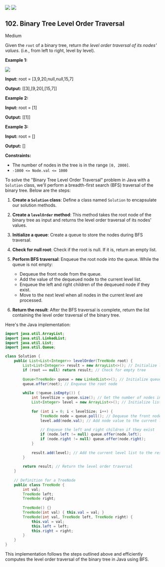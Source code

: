 [![](https://img.shields.io/github/stars/LeetCode-in-Swift/LeetCode-in-Swift?label=Stars&style=flat-square)](https://github.com/LeetCode-in-Swift/LeetCode-in-Swift)
[![](https://img.shields.io/github/forks/LeetCode-in-Swift/LeetCode-in-Swift?label=Fork%20me%20on%20GitHub%20&style=flat-square)](https://github.com/LeetCode-in-Swift/LeetCode-in-Swift/fork)

## 102\. Binary Tree Level Order Traversal

Medium

Given the `root` of a binary tree, return _the level order traversal of its nodes' values_. (i.e., from left to right, level by level).

**Example 1:**

![](https://assets.leetcode.com/uploads/2021/02/19/tree1.jpg)

**Input:** root = [3,9,20,null,null,15,7]

**Output:** [[3],[9,20],[15,7]] 

**Example 2:**

**Input:** root = [1]

**Output:** [[1]] 

**Example 3:**

**Input:** root = []

**Output:** [] 

**Constraints:**

*   The number of nodes in the tree is in the range `[0, 2000]`.
*   `-1000 <= Node.val <= 1000`

To solve the "Binary Tree Level Order Traversal" problem in Java with a `Solution` class, we'll perform a breadth-first search (BFS) traversal of the binary tree. Below are the steps:

1. **Create a `Solution` class**: Define a class named `Solution` to encapsulate our solution methods.

2. **Create a `levelOrder` method**: This method takes the root node of the binary tree as input and returns the level order traversal of its nodes' values.

3. **Initialize a queue**: Create a queue to store the nodes during BFS traversal.

4. **Check for null root**: Check if the root is null. If it is, return an empty list.

5. **Perform BFS traversal**: Enqueue the root node into the queue. While the queue is not empty:
   - Dequeue the front node from the queue.
   - Add the value of the dequeued node to the current level list.
   - Enqueue the left and right children of the dequeued node if they exist.
   - Move to the next level when all nodes in the current level are processed.

6. **Return the result**: After the BFS traversal is complete, return the list containing the level order traversal of the binary tree.

Here's the Java implementation:

```java
import java.util.ArrayList;
import java.util.LinkedList;
import java.util.List;
import java.util.Queue;

class Solution {
    public List<List<Integer>> levelOrder(TreeNode root) {
        List<List<Integer>> result = new ArrayList<>(); // Initialize list to store level order traversal
        if (root == null) return result; // Check for empty tree
        
        Queue<TreeNode> queue = new LinkedList<>(); // Initialize queue for BFS traversal
        queue.offer(root); // Enqueue the root node
        
        while (!queue.isEmpty()) {
            int levelSize = queue.size(); // Get the number of nodes in the current level
            List<Integer> level = new ArrayList<>(); // Initialize list for the current level
            
            for (int i = 0; i < levelSize; i++) {
                TreeNode node = queue.poll(); // Dequeue the front node
                level.add(node.val); // Add node value to the current level list
                
                // Enqueue the left and right children if they exist
                if (node.left != null) queue.offer(node.left);
                if (node.right != null) queue.offer(node.right);
            }
            
            result.add(level); // Add the current level list to the result list
        }
        
        return result; // Return the level order traversal
    }
    
    // Definition for a TreeNode
    public class TreeNode {
        int val;
        TreeNode left;
        TreeNode right;
        
        TreeNode() {}
        TreeNode(int val) { this.val = val; }
        TreeNode(int val, TreeNode left, TreeNode right) {
            this.val = val;
            this.left = left;
            this.right = right;
        }
    }
}
```

This implementation follows the steps outlined above and efficiently computes the level order traversal of the binary tree in Java using BFS.